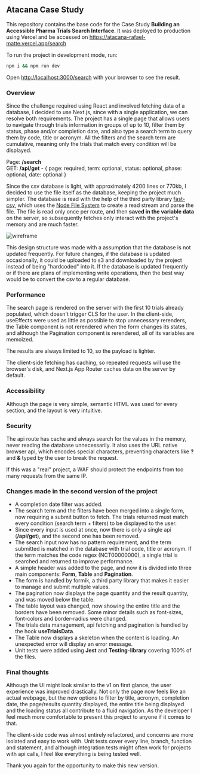 ## Atacana Case Study

This repository contains the base code for the Case Study **Building an Accessible Pharma Trials Search Interface**. It was deployed to production using Vercel and be accessed on https://atacana-rafael-matte.vercel.app/search

To run the project in development mode, run:

```bash
npm i && npm run dev
```

Open [http://localhost:3000/search](http://localhost:3000/search) with your browser to see the result.

### Overview

Since the challenge required using React and involved fetching data of a database, I decided to use Next.js, since with a single application, we can resolve both requirements. The project has a single page that allows users to navigate through trials information in groups of up to 10, filter them by status, phase and/or completion date, and also type a search term to query them by code, title or acronym. All the filters and the search term are cumulative, meaning only the trials that match every condition will be displayed.

Page: **/search**  
GET: **/api/get** - { page: required, term: optional, status: optional, phase: optional, date: optional }  

Since the csv database is light, with approximately 4200 lines or 770kb, I decided to use the file itself as the database, keeping the project much simpler. The database is read with the help of the third party library [fast-csv](https://www.npmjs.com/package/fast-csv), which uses the [Node File System](https://nodejs.org/api/fs.html) to create a read stream and parse the file. The file is read only once per route, and then **saved in the variable data** on the server, so subsequently fetches only interact with the project's memory and are much faster.

![wireframe](https://github.com/user-attachments/assets/3a0b6403-1e16-493c-b319-c7b3cbb8e31d)

This design structure was made with a assumption that the database is not updated frequently. For future changes, if the database is updated occasionally, it could be uploaded to s3 and downloaded by the project instead of being "hardcoded" into it. If the database is updated frequently or if there are plans of implementing write operations, then the best way would be to convert the csv to a regular database.

### Performance

The search page is rendered on the server with the first 10 trials already populated, which doesn't trigger CLS for the user. In the client-side, useEffects were used as little as possible to stop unnecessary rerenders, the Table component is not rerendered when the form changes its states, and although the Pagination component is rerendered, all of its variables are memoized.

The results are always limited to 10, so the payload is lighter.

The client-side fetching has caching, so repeated requests will use the browser's disk, and Next.js App Router caches data on the server by default.

### Accessibility

Although the page is very simple, semantic HTML was used for every section, and the layout is very intuitive.

### Security

The api route has cache and always search for the values in the memory, never reading the database unnecessarily. It also uses the URL native browser api, which encodes special characters, preventing characters like **?** and **&** typed by the user to break the request.

If this was a "real" project, a WAF should protect the endpoints from too many requests from the same IP.

### Changes made in the second version of the project

- A completion date filter was added.
- The search term and the filters have been merged into a single form, now requiring a submit button to fetch. The trials returned must match every condition (search term + filters) to be displayed to the user.
- Since every input is used at once, now there is only a single api (**/api/get**), and the second one has been removed.
- The search input now has no pattern requirement, and the term submitted is matched in the database with trial code, title or acronym. If the term matches the code regex (NCT00000000), a single trial is searched and returned to improve performance.
- A simple header was added to the page, and now it is divided into three main components: **Form**, **Table** and **Pagination**.
- The form is handled by formik, a third party library that makes it easier to manage and submit multiple values.
- The pagination now displays the page quantity and the result quantity, and was moved below the table.
- The table layout was changed, now showing the entire title and the borders have been removed. Some minor details such as font-sizes, font-colors and border-radius were changed.
- The trials data management, api fetching and pagination is handled by the hook **useTrialsData**.
- The Table now displays a skeleton when the content is loading. An unexpected error will display an error message.
- Unit tests were added using **Jest** and **Testing-library** covering 100% of the files.

### Final thoughts

Although the UI might look similar to the v1 on first glance, the user experience was improved drastically. Not only the page now feels like an actual webpage, but the new options to filter by title, acronym, completion date, the page/results quantity displayed, the entire title being displayed and the loading status all contribute to a fluid navigation. As the developer I feel much more comfortable to present this project to anyone if it comes to that.

The client-side code was almost entirely refactored, and concerns are more isolated and easy to work with. Unit tests cover every line, branch, function and statement, and although integration tests might often work for projects with api calls, I feel like everything is being tested well.

Thank you again for the opportunity to make this new version.
